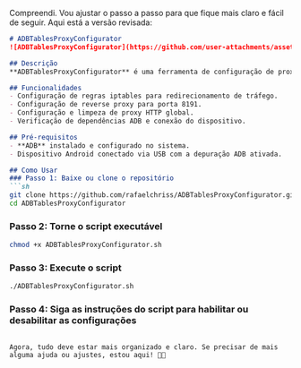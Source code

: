 Compreendi. Vou ajustar o passo a passo para que fique mais claro e fácil de seguir. Aqui está a versão revisada:

```markdown
# ADBTablesProxyConfigurator
![ADBTablesProxyConfigurator](https://github.com/user-attachments/assets/6d97f018-b76d-49e1-96db-74114a81a3a8)

## Descrição
**ADBTablesProxyConfigurator** é uma ferramenta de configuração de proxy via ADB que simplifica a configuração de regras iptables e proxy HTTP global em dispositivos Android.

## Funcionalidades
- Configuração de regras iptables para redirecionamento de tráfego.
- Configuração de reverse proxy para porta 8191.
- Configuração e limpeza de proxy HTTP global.
- Verificação de dependências ADB e conexão do dispositivo.

## Pré-requisitos
- **ADB** instalado e configurado no sistema.
- Dispositivo Android conectado via USB com a depuração ADB ativada.

## Como Usar
### Passo 1: Baixe ou clone o repositório
```sh
git clone https://github.com/rafaelchriss/ADBTablesProxyConfigurator.git
cd ADBTablesProxyConfigurator
```

### Passo 2: Torne o script executável
```sh
chmod +x ADBTablesProxyConfigurator.sh
```

### Passo 3: Execute o script
```sh
./ADBTablesProxyConfigurator.sh
```

### Passo 4: Siga as instruções do script para habilitar ou desabilitar as configurações
```

Agora, tudo deve estar mais organizado e claro. Se precisar de mais alguma ajuda ou ajustes, estou aqui! 🚀📱
